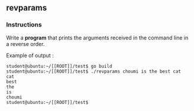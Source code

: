## revparams

### Instructions

Write a **program** that prints the arguments received in the command line in a reverse order.

Example of output :

```console
student@ubuntu:~/[[ROOT]]/test$ go build
student@ubuntu:~/[[ROOT]]/test$ ./revparams choumi is the best cat
cat
best
the
is
choumi
student@ubuntu:~/[[ROOT]]/test$
```
